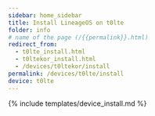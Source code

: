 ```yaml
---
sidebar: home_sidebar
title: Install LineageOS on t0lte
folder: info
# name of the page (/{{permalink}}.html)
redirect_from: 
  - t0lte_install.html
  - t0ltekor_install.html
  - /devices/t0ltekor/install
permalink: /devices/t0lte/install
device: t0lte
---
```

{% include templates/device_install.md %}
